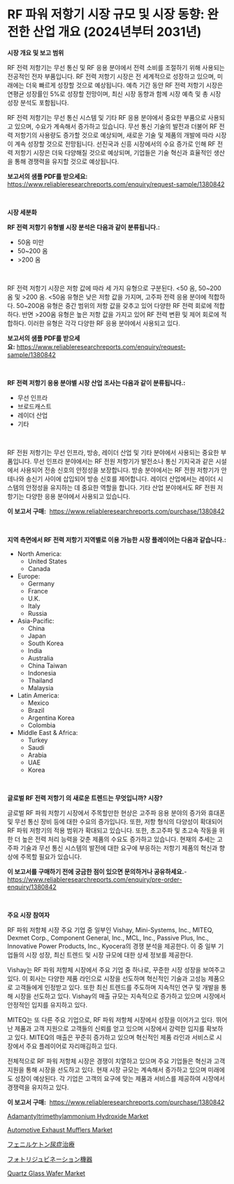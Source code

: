 <p><h1>RF 파워 저항기 시장 규모 및 시장 동향: 완전한 산업 개요 (2024년부터 2031년)</h1></p><p><strong>시장 개요 및 보고 범위</strong></p>
<p><p>RF 전력 저항기는 무선 통신 및 RF 응용 분야에서 전력 소비를 조절하기 위해 사용되는 전공적인 전자 부품입니다. RF 전력 저항기 시장은 전 세계적으로 성장하고 있으며, 미래에는 더욱 빠르게 성장할 것으로 예상됩니다. 예측 기간 동안 RF 전력 저항기 시장은 연평균 성장률인 5%로 성장할 전망이며, 최신 시장 동향과 함께 시장 예측 및 총 시장 성장 분석도 포함됩니다.</p><p>RF 전력 저항기는 무선 통신 시스템 및 기타 RF 응용 분야에서 중요한 부품으로 사용되고 있으며, 수요가 계속해서 증가하고 있습니다. 무선 통신 기술의 발전과 더불어 RF 전력 저항기의 사용량도 증가할 것으로 예상되며, 새로운 기술 및 제품의 개발에 따라 시장이 계속 성장할 것으로 전망됩니다. 선진국과 신흥 시장에서의 수요 증가로 인해 RF 전력 저항기 시장은 더욱 다양해질 것으로 예상되며, 기업들은 기술 혁신과 효율적인 생산을 통해 경쟁력을 유지할 것으로 예상됩니다.</p></p>
<p><strong>보고서의 샘플 PDF를 받으세요:</strong> <a href="https://www.reliableresearchreports.com/enquiry/request-sample/1380842">https://www.reliableresearchreports.com/enquiry/request-sample/1380842</a></p>
<p>&nbsp;</p>
<p><strong>시장 세분화</strong></p>
<p><strong>RF 전력 저항기 유형별 시장 분석은 다음과 같이 분류됩니다.:</strong></p>
<p><ul><li>50옴 미만</li><li>50~200 옴</li><li>>200 옴</li></ul></p>
<p>&nbsp;</p>
<p><p>RF 전력 저항기 시장은 저항 값에 따라 세 가지 유형으로 구분된다. <50 옴, 50~200 옴 및 >200 옴. <50옴 유형은 낮은 저항 값을 가지며, 고주파 전력 응용 분야에 적합하다. 50~200옴 유형은 중간 범위의 저항 값을 갖추고 있어 다양한 RF 전력 회로에 적합하다. 반면 >200옴 유형은 높은 저항 값을 가지고 있어 RF 전력 변환 및 제어 회로에 적합하다. 이러한 유형은 각각 다양한 RF 응용 분야에서 사용되고 있다.</p></p>
<p><strong>보고서의 샘플 PDF를 받으세요:</strong>&nbsp;<a href="https://www.reliableresearchreports.com/enquiry/request-sample/1380842">https://www.reliableresearchreports.com/enquiry/request-sample/1380842</a></p>
<p>&nbsp;</p>
<p><strong> RF 전력 저항기 응용 분야별 시장 산업 조사는 다음과 같이 분류됩니다.:</strong></p>
<p><ul><li>무선 인프라</li><li>브로드캐스트</li><li>레이더 산업</li><li>기타</li></ul></p>
<p>&nbsp;</p>
<p><p>RF 전원 저항기는 무선 인프라, 방송, 레이더 산업 및 기타 분야에서 사용되는 중요한 부품입니다. 무선 인프라 분야에서는 RF 전원 저항기가 발전소나 통신 기지국과 같은 시설에서 사용되어 전송 신호의 안정성을 보장합니다. 방송 분야에서는 RF 전원 저항기가 안테나와 송신기 사이에 삽입되어 방송 신호를 제어합니다. 레이더 산업에서는 레이더 시스템의 안정성을 유지하는 데 중요한 역할을 합니다. 기타 산업 분야에서도 RF 전원 저항기는 다양한 응용 분야에서 사용되고 있습니다.</p></p>
<p><strong>이 보고서 구매:</strong>&nbsp; <a href="https://www.reliableresearchreports.com/purchase/1380842">https://www.reliableresearchreports.com/purchase/1380842</a></p>
<p>&nbsp;</p>
<p><strong>지역 측면에서 RF 전력 저항기 지역별로 이용 가능한 시장 플레이어는 다음과 같습니다.:</strong></p>
<p><ul>
    <li>
        North America:
        <ul>
            <li>United States</li>
            <li>Canada</li>
        </ul>
    </li>
    <li>
        Europe:
        <ul>
            <li>Germany</li>
            <li>France</li>
            <li>U.K.</li>
            <li>Italy</li>
            <li>Russia</li>
        </ul>
    </li>
    <li>
        Asia-Pacific:
        <ul>
            <li>China</li>
            <li>Japan</li>
            <li>South Korea</li>
            <li>India</li>
            <li>Australia</li>
            <li>China Taiwan</li>
            <li>Indonesia</li>
            <li>Thailand</li>
            <li>Malaysia</li>
        </ul>
    </li>
    <li>
        Latin America:
        <ul>
            <li>Mexico</li>
            <li>Brazil</li>
            <li>Argentina Korea</li>
            <li>Colombia</li>
        </ul>
    </li>
    <li>
        Middle East & Africa:
        <ul>
            <li>Turkey</li>
            <li>Saudi</li>
            <li>Arabia</li>
            <li>UAE</li>
            <li>Korea</li>
        </ul>
    </li>
    </ul></p>
<p>&nbsp;</p>
<p><strong>글로벌 RF 전력 저항기 의 새로운 트렌드는 무엇입니까? 시장?</strong></p>
<p><p>글로벌 RF 파워 저항기 시장에서 주목할만한 현상은 고주파 응용 분야의 증가와 휴대폰 및 무선 통신 장비 등에 대한 수요의 증가입니다. 또한, 저항 형식의 다양성이 확대되어 RF 파워 저항기의 적용 범위가 확대되고 있습니다. 또한, 초고주파 및 초고속 작동을 위한 더 높은 전력 처리 능력을 갖춘 제품의 수요도 증가하고 있습니다. 현재의 추세는 고주파 기술과 무선 통신 시스템의 발전에 대한 요구에 부응하는 저항기 제품의 혁신과 향상에 주목할 필요가 있습니다.</p></p>
<p><strong>이 보고서를 구매하기 전에 궁금한 점이 있으면 문의하거나 공유하세요.</strong>- <a href="https://www.reliableresearchreports.com/enquiry/pre-order-enquiry/1380842">https://www.reliableresearchreports.com/enquiry/pre-order-enquiry/1380842</a></p>
<p>&nbsp;</p>
<p><strong>주요 시장 참여자</strong></p>
<p><p>RF 파워 저항체 시장 주요 기업 중 일부인 Vishay, Mini-Systems, Inc., MITEQ, Dexmet Corp., Component General, Inc., MCL, Inc., Passive Plus, Inc., Innovative Power Products, Inc., Kyocera의 경쟁 분석을 제공한다. 이 중 일부 기업들의 시장 성장, 최신 트렌드 및 시장 규모에 대한 상세 정보를 제공한다.</p><p>Vishay는 RF 파워 저항체 시장에서 주요 기업 중 하나로, 꾸준한 시장 성장을 보여주고 있다. 이 회사는 다양한 제품 라인으로 시장을 선도하며 혁신적인 기술과 고성능 제품으로 고객들에게 인정받고 있다. 또한 최신 트렌드를 주도하며 지속적인 연구 및 개발을 통해 시장을 선도하고 있다. Vishay의 매출 규모는 지속적으로 증가하고 있으며 시장에서 안정적인 입지를 유지하고 있다.</p><p>MITEQ는 또 다른 주요 기업으로, RF 파워 저항체 시장에서 성장을 이어가고 있다. 뛰어난 제품과 고객 지원으로 고객들의 신뢰를 얻고 있으며 시장에서 강력한 입지를 확보하고 있다. MITEQ의 매출은 꾸준히 증가하고 있으며 혁신적인 제품 라인과 서비스로 시장에서 주요 플레이어로 자리매김하고 있다.</p><p>전체적으로 RF 파워 저항체 시장은 경쟁이 치열하고 있으며 주요 기업들은 혁신과 고객 지원을 통해 시장을 선도하고 있다. 현재 시장 규모는 계속해서 증가하고 있으며 미래에도 성장이 예상된다. 각 기업은 고객의 요구에 맞는 제품과 서비스를 제공하여 시장에서 경쟁력을 유지하고 있다.</p></p>
<p><strong>이 보고서 구매:</strong>&nbsp;&nbsp;<a href="https://www.reliableresearchreports.com/purchase/1380842">https://www.reliableresearchreports.com/purchase/1380842</a></p>
<p><p><a href="https://woozy-pyroraptor-a1f.notion.site/Adamantyltrimethylammonium-Hydroxide-Market-Size-Global-Industry-Overview-Market-Segmentation-and--df620c0d109249dd9d5ef6af33afb25f">Adamantyltrimethylammonium Hydroxide Market</a></p><p><a href="https://issuu.com/reportprime-2/docs/automotive-exhaust-mufflers-market-size-2030.pptx">Automotive Exhaust Mufflers Market</a></p><p><a href="https://github.com/ihabdkwlxs948/Market-Research-Report-List-1/blob/main/676101412980.md">フェニルケトン尿症治療</a></p><p><a href="https://github.com/dadanedu33/Market-Research-Report-List-1/blob/main/117971912981.md">フォトリジュビネーション機器</a></p><p><a href="https://github.com/Paul14Anderson63/Market-Research-Report-List-3/blob/main/quartz-glass-wafer-market.md">Quartz Glass Wafer Market</a></p></p>

